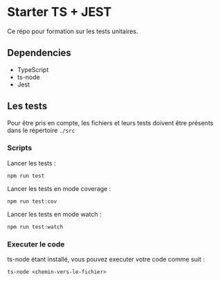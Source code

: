 # Starter TS + JEST

Ce répo pour formation sur les tests unitaires. 

## Dependencies


- TypeScript
- ts-node
- Jest

## Les tests


Pour être pris en compte, les fichiers et leurs tests doivent être présents dans le répertoire `./src`

### Scripts

Lancer les tests : 

```
npm run test
```


Lancer les tests en mode coverage : 

```
npm run test:cov
```


Lancer les tests en mode watch : 


```
npm run test:watch
```

### Executer le code


ts-node étant installé, vous pouvez executer votre code comme suit : 


```
ts-node <chemin-vers-le-fichier>
```

